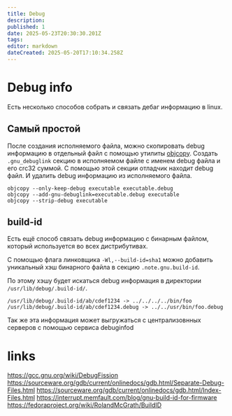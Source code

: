 ```yaml
---
title: Debug
description: 
published: 1
date: 2025-05-23T20:30:30.201Z
tags: 
editor: markdown
dateCreated: 2025-05-20T17:10:34.258Z
---
```


# Debug info

Есть несколько способов собрать и связать дебаг информацию в linux.

## Самый простой

После создания исполняемого файла, можно скопировать debug информацию в отдельный файл с помощью утилиты [objcopy](https://man7.org/linux/man-pages/man1/objcopy.1.html).
Создать `.gnu_debuglink` секцию в исполняемом файле с именем debug файла и его crc32 суммой. С помощью этой секции отладчик находит debug файл.
И удалить debug информацию из исполняемого файла.

```
objcopy --only-keep-debug executable executable.debug
objcopy --add-gnu-debuglink=executable.debug executable
objcopy --strip-debug executable
```

## build-id

Есть ещё способ связать debug информацию с бинарным файлом, который используется во всех дистрибутивах.

С помощью флага линковщика `-Wl,--build-id=sha1` можно добавить уникальный хэш бинарного файла в секцию `.note.gnu.build-id`.

По этому хэшу будет искаться debug информация в директории `/usr/lib/debug/.build-id/`.

```
/usr/lib/debug/.build-id/ab/cdef1234 -> ../../../../bin/foo
/usr/lib/debug/.build-id/ab/cdef1234.debug -> ../../usr/bin/foo.debug
```

Так же эта информация может выгружаться с централизовнных серверов с помощью сервиса debuginfod

# links

https://gcc.gnu.org/wiki/DebugFission
https://sourceware.org/gdb/current/onlinedocs/gdb.html/Separate-Debug-Files.html
https://sourceware.org/gdb/current/onlinedocs/gdb.html/Index-Files.html
https://interrupt.memfault.com/blog/gnu-build-id-for-firmware
https://fedoraproject.org/wiki/RolandMcGrath/BuildID